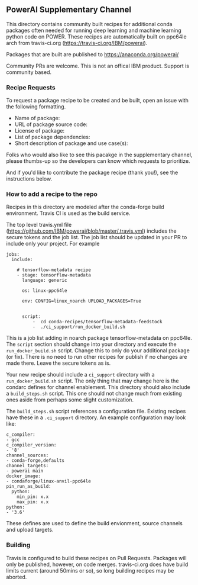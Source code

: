 ## PowerAI Supplementary Channel

This directory contains community built recipes for additional conda packages often needed for running deep learning and machine learning python code on POWER. These recipes are automatically built on ppc64le arch from travis-ci.org (https://travis-ci.org/IBM/powerai). 

Packages that are built are published to https://anaconda.org/powerai/

Community PRs are welcome.  This is not an offical IBM product. Support is community based.

### Recipe Requests
To request a package recipe to be created and be built, open an issue with the following formatting.

 - Name of package: 
 - URL of package source code: 
 - License of package: 
 - List of package dependencies:
 - Short description of package and use case(s):

Folks who would also like to see this pacakge in the supplementary channel, please thumbs-up so the developers can know which requests to prioritize.

And if you'd like to contribute the package recipe (thank you!), see the instructions below.

### How to add a recipe to the repo

Recipes in this directory are modeled after the conda-forge build environment. Travis CI is used as the build service.

The top level travis.yml file (https://github.com/IBM/powerai/blob/master/.travis.yml) includes the secure tokens and the job list. The job list should be updated in your PR to include only your project. For example

```
jobs:
  include:

    # tensorflow-metadata recipe
    - stage: tensorflow-metadata
      language: generic

      os: linux-ppc64le

      env: CONFIG=linux_noarch UPLOAD_PACKAGES=True


      script:
          -  cd conda-recipes/tensorflow-metadata-feedstock
          -  ./ci_support/run_docker_build.sh
```

This is a job list adding in noarch package tensorflow-metadata on ppc64le. The `script` section should change into your directory and execute the `run_docker_build.sh` script.
Change this to only do your additional package (or fix). There is no need to run other recipes for publish if no changes are made there. Leave the secure tokens as is.

Your new recipe should include a `ci_support` directory with a `run_docker_build.sh` script. The only thing that may change here is the condarc defines for channel enablement. This directory should also include a `build_steps.sh` script. This one should not change much from existing ones aside from perhaps some slight customization.

The `build_steps.sh` script references a configuration file. Existing recipes have these in a `.ci_support` directory. An example configuration may look like:
```
c_compiler:
- gcc
c_compiler_version:
- '8'
channel_sources:
- conda-forge,defaults
channel_targets:
- powerai main
docker_image:
- condaforge/linux-anvil-ppc64le
pin_run_as_build:
  python:
    min_pin: x.x
    max_pin: x.x
python:
- '3.6'
```

These defines are used to define the build envionment, source channels and upload targets.

### Building
Travis is configured to build these recipes on Pull Requests. Packages will only be published, however, on code merges.
travis-ci.org does have build limits current (around 50mins or so), so long building recipes may be aborted.


